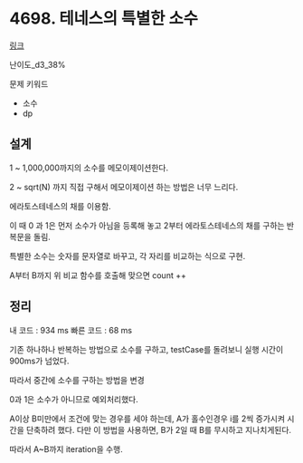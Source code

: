 # 4698. 테네스의 특별한 소수

[링크](https://swexpertacademy.com/main/code/problem/problemDetail.do?contestProbId=AWRuoqCKkE0DFAXt&categoryId=AWRuoqCKkE0DFAXt&categoryType=CODE)

난이도\_d3_38%

문제 키워드

- 소수
- dp

## 설계

1 ~ 1,000,000까지의 소수를 메모이제이션한다.

2 ~ sqrt(N) 까지 직접 구해서 메모이제이션 하는 방법은 너무 느리다.

에라토스테네스의 채를 이용함.

이 때 0 과 1은 먼저 소수가 아님을 등록해 놓고
2부터 에라토스테네스의 채를 구하는 반복문을 돌림.

특별한 소수는 숫자를 문자열로 바꾸고, 각 자리를 비교하는 식으로 구현.

A부터 B까지 위 비교 함수를 호출해 맞으면 count ++

## 정리

내 코드 : 934 ms
빠른 코드 : 68 ms

기존 하나하나 반복하는 방법으로 소수를 구하고,
testCase를 돌려보니 실행 시간이 900ms가 넘었다.

따라서 중간에 소수를 구하는 방법을 변경

0과 1은 소수가 아니므로 예외처리했다.

A이상 B미만에서 조건에 맞는 경우를 세야 하는데,
A가 홀수인경우 i를 2씩 증가시켜 시간을 단축하려 했다.
다만 이 방법을 사용하면, B가 2일 때 B를 무시하고 지나치게된다.

따라서 A~B까지 iteration을 수행.
